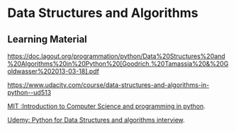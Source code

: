 # Data Structures and Algorithms

## Learning Material
https://doc.lagout.org/programmation/python/Data%20Structures%20and%20Algorithms%20in%20Python%20[Goodrich,%20Tamassia%20&%20Goldwasser%202013-03-18].pdf

https://www.udacity.com/course/data-structures-and-algorithms-in-python--ud513

[MIT :Introduction to Computer Science and programming in python](https://ocw.mit.edu/courses/electrical-engineering-and-computer-science/6-0001-introduction-to-computer-science-and-programming-in-python-fall-2016/index.htm).

[Udemy: Python for Data Structures and algorithms interview](https://www.udemy.com/course/python-for-data-structures-algorithms-and-interviews/).


